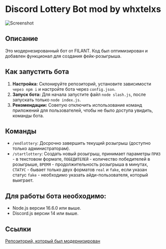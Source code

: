 # Discord Lottery Bot mod by whxtelxs

![Screenshot](https://i.imgur.com/iYV0xLg.png)

## Описание

Это модернезированный бот от FILANT. Код был оптимизирован и добавлен функционал для создания фейк-розыгрыша.

## Как запустить бота

1. **Настройка:** Склонируйте репозиторий, установите зависимости `через npm i` и настройте бота через `config.json`.
2. **Запуск бота:** Для начала запустите файл `node slash.js`, после запускать только `node index.js`.
3. **Рекомендации:** Советую отключить использование команд приложений для пользователей, чтобы не было доступа увидить, команды бота.

## Команды

- `/endlottery`: Досрочно завершить текущий розыгрыш (доступно только администраторам).
- `/startlottery`: Создать новый розыгрыш, принимает параметры `ПРИЗ` - в текстовом формате, `ПОБЕДИТЕЛЕЙ` - количество победителей в розыгрыше, `ВРЕМЯ` - продолжительность розыгрыша в минутах, `СТАТУС` - бывает только двух форматов `real` и `fake`, если указан статус `fake` - необходимо указать айди-пользователя, который выиграет.

## Для работы бота необходимо:

- Node.js версии 16.6.0 или выше.
- Discord.js версии 14 или выше.

## Ссылки

[Репозиторий, который был модернизирован](https://github.com/F1LANT/givewayBotRu-DiscordJS)

